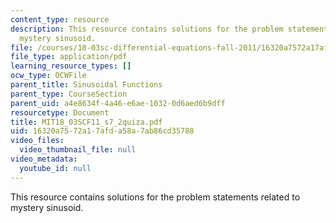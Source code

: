 ```yaml
---
content_type: resource
description: This resource contains solutions for the problem statements related to
  mystery sinusoid.
file: /courses/18-03sc-differential-equations-fall-2011/16320a7572a17afda58a7ab86cd35788_MIT18_03SCF11_s7_2quiza.pdf
file_type: application/pdf
learning_resource_types: []
ocw_type: OCWFile
parent_title: Sinusoidal Functions
parent_type: CourseSection
parent_uid: a4e8634f-4a46-e6ae-1032-0d6aed6b9dff
resourcetype: Document
title: MIT18_03SCF11_s7_2quiza.pdf
uid: 16320a75-72a1-7afd-a58a-7ab86cd35788
video_files:
  video_thumbnail_file: null
video_metadata:
  youtube_id: null
---
```

This resource contains solutions for the problem statements related to mystery sinusoid.

